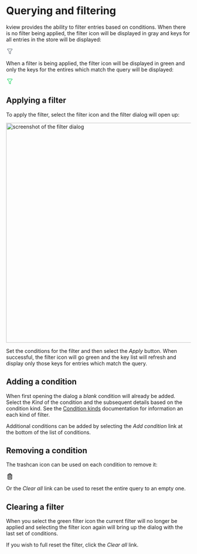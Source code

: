 # Querying and filtering

kview provides the ability to filter entries based on conditions. When there is
no filter being applied, the filter icon will be displayed in gray and keys for
all entries in the store will be displayed:

<svg height="20" width="20" version="1.1" xmlns="http://www.w3.org/2000/svg" fill="none" viewBox="0 0 24 24"><path stroke="#8B929A" stroke-linecap="round" stroke-width="2" d="M18.796 4H5.204a1 1 0 0 0-.753 1.659l5.302 6.058a1 1 0 0 1 .247.659v4.874a.5.5 0 0 0 .2.4l3 2.25a.5.5 0 0 0 .8-.4v-7.124a1 1 0 0 1 .247-.659l5.302-6.059c.566-.646.106-1.658-.753-1.658Z"/></svg>

When a filter is being applied, the filter icon will be displayed in green and
only the keys for the entires which match the query will be displayed:

<svg height="20" width="20" version="1.1" xmlns="http://www.w3.org/2000/svg" fill="none" viewBox="0 0 24 24"><path stroke="#4ADE80" stroke-linecap="round" stroke-width="2" d="M18.796 4H5.204a1 1 0 0 0-.753 1.659l5.302 6.058a1 1 0 0 1 .247.659v4.874a.5.5 0 0 0 .2.4l3 2.25a.5.5 0 0 0 .8-.4v-7.124a1 1 0 0 1 .247-.659l5.302-6.059c.566-.646.106-1.658-.753-1.658Z"/></svg>

## Applying a filter

To apply the filter, select the filter icon and the filter dialog will open up:

<img src="/images/filter_dialog.png" alt="screenshot of the filter dialog" width="600" class="mx-auto" />

Set the conditions for the filter and then select the _Apply_ button. When
successful, the filter icon will go green and the key list will refresh and
display only those keys for entries which match the query.

## Adding a condition

When first opening the dialog a _blank_ condition will already be added. Select
the _Kind_ of the condition and the subsequent details based on the condition
kind. See the [Condition kinds](./query/kinds) documentation for information an
each kind of filter.

Additional conditions can be added by selecting the _Add condition_ link at the
bottom of the list of conditions.

## Removing a condition

The trashcan icon can be used on each condition to remove it:

<svg version="1.1" xmlns="http://www.w3.org/2000/svg" width="20" height="20" fill="none" viewBox="0 0 24 24"><path stroke="currentColor" stroke-linecap="round" stroke-linejoin="round" stroke-width="2" d="M5 7h14m-9 3v8m4-8v8M10 3h4a1 1 0 0 1 1 1v3H9V4a1 1 0 0 1 1-1ZM6 7h12v13a1 1 0 0 1-1 1H7a1 1 0 0 1-1-1V7Z"/></svg>

Or the _Clear all_ link can be used to reset the entire query to an empty one.

## Clearing a filter

When you select the green filter icon the current filter will no longer be
applied and selecting the filter icon again will bring up the dialog with the
last set of conditions.

If you wish to full reset the filter, click the _Clear all_ link.
